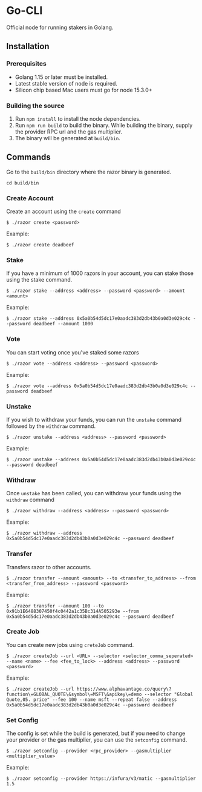 # Go-CLI

Official node for running stakers in Golang.

## Installation

### Prerequisites
* Golang 1.15 or later must be installed.
* Latest stable version of node is required.
* Silicon chip based Mac users must go for node 15.3.0+

### Building the source
1. Run `npm install` to install the node dependencies.
2. Run `npm run build` to build the binary. While building the binary, supply the provider RPC url and the gas multiplier.
3. The binary will be generated at `build/bin`.

## Commands

Go to the `build/bin` directory where the razor binary is generated.

`cd build/bin`

### Create Account
Create an account using the `create` command
```
$ ./razor create <password>
```

Example:

```
$ ./razor create deadbeef
```

### Stake

If you have a minimum of 1000 razors in your account, you can stake those using the stake command.
```
$ ./razor stake --address <address> --password <password> --amount <amount>
```

Example:
```
$ ./razor stake --address 0x5a0b54d5dc17e0aadc383d2db43b0a0d3e029c4c --password deadbeef --amount 1000
```

### Vote
You can start voting once you've staked some razors
```
$ ./razor vote --address <address> --password <password>
```

Example:
```
$ ./razor vote --address 0x5a0b54d5dc17e0aadc383d2db43b0a0d3e029c4c --password deadbeef
```

### Unstake
If you wish to withdraw your funds, you can run the `unstake` command followed by the `withdraw` command.
```
$ ./razor unstake --address <address> --password <password>
```

Example:
```
$ ./razor unstake --address 0x5a0b54d5dc17e0aadc383d2db43b0a0d3e029c4c --password deadbeef
```

### Withdraw
Once `unstake` has been called, you can withdraw your funds using the `withdraw` command

```
$ ./razor withdraw --address <address> --password <password>
```

Example:

```
$ ./razor withdraw --address 0x5a0b54d5dc17e0aadc383d2db43b0a0d3e029c4c --password deadbeef
```
### Transfer
Transfers razor to other accounts.

```
$ ./razor transfer --amount <amount> --to <transfer_to_address> --from <transfer_from_address> --password <password>
```

Example:
```
$ ./razor transfer --amount 100 --to 0x91b1E6488307450f4c0442a1c35Bc314A505293e --from 0x5a0b54d5dc17e0aadc383d2db43b0a0d3e029c4c --password deadbeef
```

### Create Job
You can create new jobs using `creteJob` command.

```
$ ./razor createJob --url <URL> --selector <selector_comma_seperated> --name <name> --fee <fee_to_lock> --address <address> --password <password>
```

Example:
```
$ ./razor createJob --url https://www.alphavantage.co/query\?function\=GLOBAL_QUOTE\&symbol\=MSFT\&apikey\=demo --selector "Global Quote,05. price" --fee 100 --name msft --repeat false --address 0x5a0b54d5dc17e0aadc383d2db43b0a0d3e029c4c --password deadbeef 
```

### Set Config
The config is set while the build is generated, but if you need to change your provider or the gas multiplier, you can use the `setconfig` command.

```
$ ./razor setconfig --provider <rpc_provider> --gasmultiplier <multiplier_value>
```

Example:
```
$ ./razor setconfig --provider https://infura/v3/matic --gasmultiplier 1.5
```